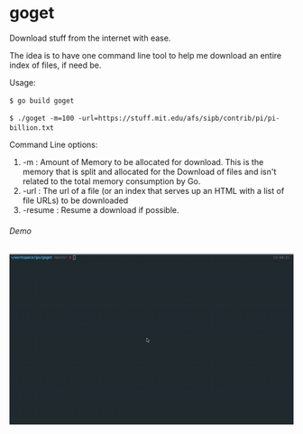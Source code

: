 # goget
Download stuff from the internet with ease.

The idea is to have one command line tool to help me download an entire index of files, if need be.

Usage:

`$ go build goget`

`$ ./goget -m=100 -url=https://stuff.mit.edu/afs/sipb/contrib/pi/pi-billion.txt`

Command Line options:
  1. -m : Amount of Memory to be allocated for download. This is the memory that is split and allocated for the Download of files and isn't related to the total memory consumption by Go.
  2. -url : The url of a file (or an index that serves up an HTML with a list of file URLs) to be downloaded
  3. -resume : Resume a download if possible.

###### Demo
![](Demo-new.gif)
